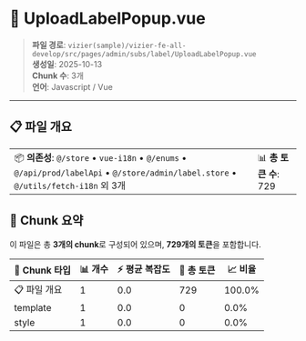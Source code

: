 # 📄 UploadLabelPopup.vue

> **파일 경로**: `vizier(sample)/vizier-fe-all-develop/src/pages/admin/subs/label/UploadLabelPopup.vue`  
> **생성일**: 2025-10-13  
> **Chunk 수**: 3개  
> **언어**: Javascript / Vue
---





## 📋 파일 개요

| | |
|--|--|
| 📦 **의존성**: `@/store` • `vue-i18n` • `@/enums` • `@/api/prod/labelApi` • `@/store/admin/label.store` • `@/utils/fetch-i18n` 외 3개 | 📊 **총 토큰 수**: 729 |






## 🧩 Chunk 요약

이 파일은 총 **3개의 chunk**로 구성되어 있으며, **729개의 토큰**을 포함합니다.

| 🧩 Chunk 타입 | 📊 개수 | ⚡ 평균 복잡도 | 📝 총 토큰 | 📈 비율 |
|---------------|--------|-------------|----------|--------|
| 📋 파일 개요 | 1 | 0.0 | 729 | 100.0% |
| template | 1 | 0.0 | 0 | 0.0% |
| style | 1 | 0.0 | 0 | 0.0% |

